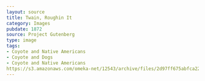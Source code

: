 ```yaml
---
layout: source
title: Twain, Roughin It
category: Images
pubdate: 1872
source: Project Gutenberg
type: image
tags:
- Coyote and Native Americans
- Coyote and Dogs
- Coyote and Native Americans 
https://s3.amazonaws.com/omeka-net/12543/archive/files/2d97ff675abfca22260573a95eb62a3a.jpg?AWSAccessKeyId=AKIAI3ATG3OSQLO5HGKA&Expires=1439553618&Signature=TsGliT1uP%2BlfU3Rh3OiC7e5KcDI%3D
---
```

